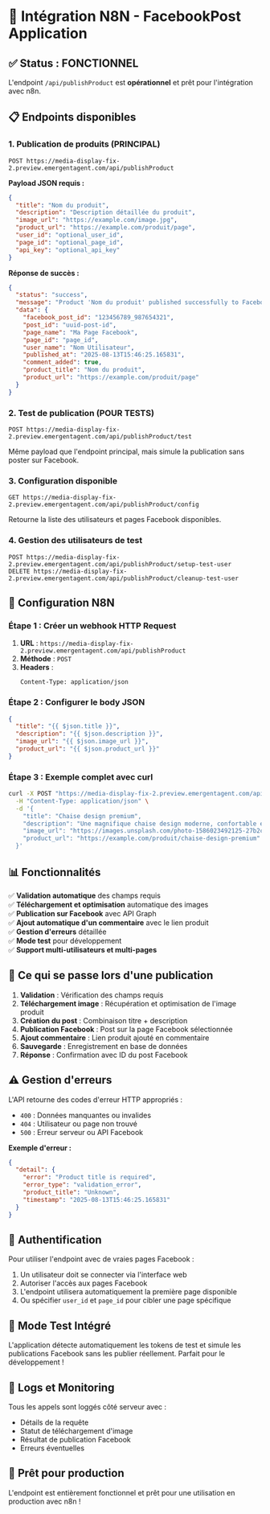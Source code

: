 # 🚀 Intégration N8N - FacebookPost Application

## ✅ **Status : FONCTIONNEL**

L'endpoint `/api/publishProduct` est **opérationnel** et prêt pour l'intégration avec n8n.

## 📋 **Endpoints disponibles**

### 1. **Publication de produits (PRINCIPAL)**
```
POST https://media-display-fix-2.preview.emergentagent.com/api/publishProduct
```

**Payload JSON requis :**
```json
{
  "title": "Nom du produit",
  "description": "Description détaillée du produit",
  "image_url": "https://example.com/image.jpg",
  "product_url": "https://example.com/produit/page",
  "user_id": "optional_user_id",
  "page_id": "optional_page_id",
  "api_key": "optional_api_key"
}
```

**Réponse de succès :**
```json
{
  "status": "success",
  "message": "Product 'Nom du produit' published successfully to Facebook",
  "data": {
    "facebook_post_id": "123456789_987654321",
    "post_id": "uuid-post-id",
    "page_name": "Ma Page Facebook",
    "page_id": "page_id",
    "user_name": "Nom Utilisateur",
    "published_at": "2025-08-13T15:46:25.165831",
    "comment_added": true,
    "product_title": "Nom du produit",
    "product_url": "https://example.com/produit/page"
  }
}
```

### 2. **Test de publication (POUR TESTS)**
```
POST https://media-display-fix-2.preview.emergentagent.com/api/publishProduct/test
```
Même payload que l'endpoint principal, mais simule la publication sans poster sur Facebook.

### 3. **Configuration disponible**
```
GET https://media-display-fix-2.preview.emergentagent.com/api/publishProduct/config
```
Retourne la liste des utilisateurs et pages Facebook disponibles.

### 4. **Gestion des utilisateurs de test**
```
POST https://media-display-fix-2.preview.emergentagent.com/api/publishProduct/setup-test-user
DELETE https://media-display-fix-2.preview.emergentagent.com/api/publishProduct/cleanup-test-user
```

## 🔧 **Configuration N8N**

### Étape 1 : Créer un webhook HTTP Request
1. **URL** : `https://media-display-fix-2.preview.emergentagent.com/api/publishProduct`
2. **Méthode** : `POST`
3. **Headers** :
   ```
   Content-Type: application/json
   ```

### Étape 2 : Configurer le body JSON
```json
{
  "title": "{{ $json.title }}",
  "description": "{{ $json.description }}",
  "image_url": "{{ $json.image_url }}",
  "product_url": "{{ $json.product_url }}"
}
```

### Étape 3 : Exemple complet avec curl
```bash
curl -X POST "https://media-display-fix-2.preview.emergentagent.com/api/publishProduct" \
  -H "Content-Type: application/json" \
  -d '{
    "title": "Chaise design premium",
    "description": "Une magnifique chaise design moderne, confortable et élégante. Parfaite pour votre salon ou bureau.",
    "image_url": "https://images.unsplash.com/photo-1586023492125-27b2c045efd7?w=800",
    "product_url": "https://example.com/produit/chaise-design-premium"
  }'
```

## 📊 **Fonctionnalités**

✅ **Validation automatique** des champs requis  
✅ **Téléchargement et optimisation** automatique des images  
✅ **Publication sur Facebook** avec API Graph  
✅ **Ajout automatique d'un commentaire** avec le lien produit  
✅ **Gestion d'erreurs** détaillée  
✅ **Mode test** pour développement  
✅ **Support multi-utilisateurs et multi-pages**  

## 🎯 **Ce qui se passe lors d'une publication**

1. **Validation** : Vérification des champs requis
2. **Téléchargement image** : Récupération et optimisation de l'image produit
3. **Création du post** : Combinaison titre + description
4. **Publication Facebook** : Post sur la page Facebook sélectionnée
5. **Ajout commentaire** : Lien produit ajouté en commentaire
6. **Sauvegarde** : Enregistrement en base de données
7. **Réponse** : Confirmation avec ID du post Facebook

## ⚠️ **Gestion d'erreurs**

L'API retourne des codes d'erreur HTTP appropriés :

- `400` : Données manquantes ou invalides
- `404` : Utilisateur ou page non trouvé
- `500` : Erreur serveur ou API Facebook

**Exemple d'erreur :**
```json
{
  "detail": {
    "error": "Product title is required",
    "error_type": "validation_error",
    "product_title": "Unknown",
    "timestamp": "2025-08-13T15:46:25.165831"
  }
}
```

## 🔐 **Authentification**

Pour utiliser l'endpoint avec de vraies pages Facebook :
1. Un utilisateur doit se connecter via l'interface web
2. Autoriser l'accès aux pages Facebook
3. L'endpoint utilisera automatiquement la première page disponible
4. Ou spécifier `user_id` et `page_id` pour cibler une page spécifique

## 🧪 **Mode Test Intégré**

L'application détecte automatiquement les tokens de test et simule les publications Facebook sans les publier réellement. Parfait pour le développement !

## 📝 **Logs et Monitoring**

Tous les appels sont loggés côté serveur avec :
- Détails de la requête
- Statut de téléchargement d'image
- Résultat de publication Facebook
- Erreurs éventuelles

## 🚀 **Prêt pour production**

L'endpoint est entièrement fonctionnel et prêt pour une utilisation en production avec n8n !